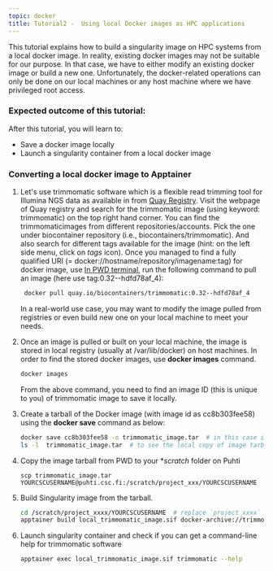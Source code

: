 ```yaml
---
topic: docker
title: Tutorial2 -  Using local Docker images as HPC applications 
---
```


This tutorial explains how to build a singularity image on HPC systems from a local docker image. In reality, existing docker images may not be suitable for our purpose. In that case, we have to either modify an existing docker image or build a new one. Unfortunately, the docker-related operations can only be done on our local machines or any host machine where we have privileged root access. 

###  Expected outcome of this tutorial:
After this tutorial, you will learn to:
- Save a docker image locally 
- Launch a singularity container from a local docker image 

### Converting a local docker image to Apptainer

1. Let's use trimmomatic software which is a flexible read trimming tool for Illumina NGS data as available in from [Quay Registry](https://quay.io). Visit the webpage of Quay registry and search for the trimmomatic image (using keyword: trimmomatic) on the top right hand corner. You can find the trimmomaticimages from different repositories/accounts. Pick the one under biocontainer repository (i.e., biocontainers/trimmomatic). And also search for different tags available for the image (hint: on the left side menu, click on *tags* icon). Once you managed to find a fully qualified URI (= docker://hostname/repository/imagename:tag) for docker image, use <a href="http://labs.play-with-docker.com/" target="_blank"> In PWD terminal</a>, run the following command to pull an image (here use tag:0.32--hdfd78af_4):

   ```bash
    docker pull quay.io/biocontainers/trimmomatic:0.32--hdfd78af_4
   ```
   In a real-world use case, you may want to modify the image pulled from registries or even build new one on your local machine to meet your needs. 
  
2. Once an image is pulled or built on your local machine, the image is stored in local registry (usually at /var/lib/docker) on host machines. In order to find
   the stored docker images, use **docker images** command. 
  
   ```bash  
   docker images
   ```
   From the above command, you need to find an image ID (this is unique to you) of trimmomatic image to save it locally. 
  
3. Create a tarball of the Docker image (with image id as cc8b303fee58)  using the **docker save** command as below:
  
   ```bash
   docker save cc8b303fee58 -o trimmomatic_image.tar  # in this case image_id is : cc8b303fee58
   ls -l  trimmomatic_image.tar  # to see the local copy of image tarball
   ```

4. Copy the image tarball from PWD to your **scratch* folder on Puhti 

   ```  
   scp trimmomatic_image.tar YOURCSCUSERNAME@puhti.csc.fi:/scratch/project_xxx/YOURCSCUSERNAME
   ```

5. Build Singularity image from the tarball. 
 
    ```bash
    cd /scratch/project_xxxx/YOURCSCUSERNAME  # replace `project_xxxx` with a valid project number 
    apptainer build local_trimmomatic_image.sif docker-archive://trimmomatic_image.tar
    ```
  
6. Launch singularity container and check if you can get a command-line help for trimmomatic software

    ```bash
   apptainer exec local_trimmomatic_image.sif trimmomatic --help
   ```
